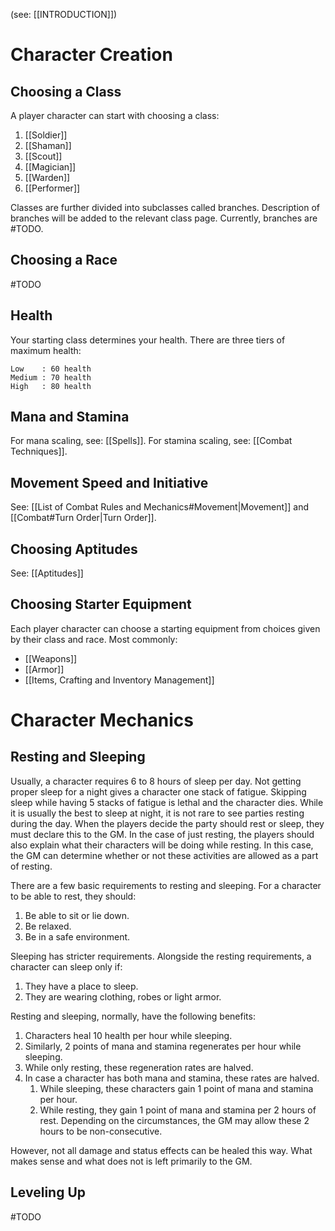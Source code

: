 (see: [[INTRODUCTION]])

# Character Creation
## Choosing a Class
A player character can start with choosing a class:
1. [[Soldier]]
2. [[Shaman]]
3. [[Scout]]
4. [[Magician]]
5. [[Warden]]
6. [[Performer]]

Classes are further divided into subclasses called branches. Description of branches will be added to the relevant class page. Currently, branches are #TODO.

## Choosing a Race
#TODO

## Health
Your starting class determines your health. There are three tiers of maximum health:
```health_table
Low    : 60 health
Medium : 70 health
High   : 80 health
```

## Mana and Stamina
For mana scaling, see: [[Spells]].
For stamina scaling, see: [[Combat Techniques]].

## Movement Speed and Initiative
See: [[List of Combat Rules and Mechanics#Movement|Movement]] and [[Combat#Turn Order|Turn Order]].

## Choosing Aptitudes
See: [[Aptitudes]]

## Choosing Starter Equipment
Each player character can choose a starting equipment from choices given by their class and race. Most commonly: 
+ [[Weapons]]
+ [[Armor]]
+ [[Items, Crafting and Inventory Management]]

# Character Mechanics
## Resting and Sleeping
Usually, a character requires 6 to 8 hours of sleep per day. Not getting proper sleep for a night gives a character one stack of fatigue. Skipping sleep while having 5 stacks of fatigue is lethal and the character dies. While it is usually the best to sleep at night, it is not rare to see parties resting during the day. When the players decide the party should rest or sleep, they must declare this to the GM. In the case of just resting, the players should also explain what their characters will be doing while resting. In this case, the GM can determine whether or not these activities are allowed as a part of resting.

There are a few basic requirements to resting and sleeping. For a character to be able to rest, they should:
1. Be able to sit or lie down. 
2. Be relaxed.
3. Be in a safe environment.

Sleeping has stricter requirements. Alongside the resting requirements, a character can sleep only if:
1. They have a place to sleep.
2. They are wearing clothing, robes or light armor.

Resting and sleeping, normally, have the following benefits:
1. Characters heal 10 health per hour while sleeping.
2. Similarly, 2 points of mana and stamina regenerates per hour while sleeping.
3. While only resting, these regeneration rates are halved.
4. In case a character has both mana and stamina, these rates are halved.
	1. While sleeping, these characters gain 1 point of mana and stamina per hour.
	2. While resting, they gain 1 point of mana and stamina per 2 hours of rest. Depending on the circumstances, the GM may allow these 2 hours to be non-consecutive.

However, not all damage and status effects can be healed this way. What makes sense and what does not is left primarily to the GM.

## Leveling Up
#TODO 

